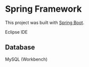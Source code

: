 # Spring Framework

This project was built with [Spring Boot](https://spring.io/projects/spring-boot).

Eclipse IDE  

## Database

MySQL (Workbench)
